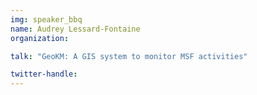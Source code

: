 ```yaml
---
img: speaker_bbq
name: Audrey Lessard-Fontaine
organization: 

talk: "GeoKM: A GIS system to monitor MSF activities"

twitter-handle:
---
```

